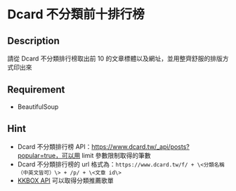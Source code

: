 # Dcard 不分類前十排行榜

## Description

請從 Dcard 不分類排行榜取出前 10 的文章標體以及網址，並用整齊舒服的排版方式印出來

## Requirement

* BeautifulSoup

## Hint

* Dcard 不分類排行榜 API：https://www.dcard.tw/_api/posts?popular=true，可以用 limit 參數限制取得的筆數
* Dcard 不分類排行榜的 url 格式為：`https://www.dcard.tw/f/ + \<分類名稱（中英文皆可）\> + /p/ + \<文章 id\>`
* [KKBOX API](https://docs-zhtw.kkbox.codes/#get-/charts) 可以取得分類推薦歌單

